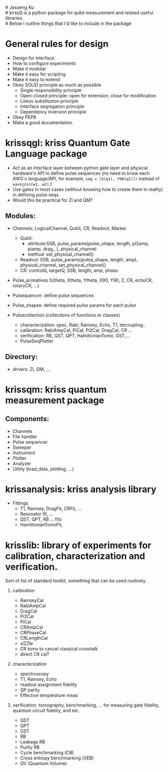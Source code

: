 \# Jasueng Ku  
\# kirssQ is a python package for qubit measurement and related useful libraries.  
\# Below I outline things that I'd like to include in the package

# General rules for design 
- Design for interface.
- How to configure experiments
- Make it modular
- Make it easy for scripting
- Make it easy to extend
- Obey SOLID principle as much as possible
    - Single responsibility principle
    - Open-closed principle: open for  extension, close for modification
    - Liskov substitution principle
    - Interface segregation principle
    - Dependency inversion principle
 - Obey PEP8
 - Make a good documentation
 
# krissqgl: kriss Quantum Gate Language package
- Act as an interface layer between python gate layer and physical hardware's API to define pulse sequences
     (no need to know each AWG's language/API, for example, `seq = [X(q1), Y90(q1)])` instead of `wavejoin(w1, w2)`.)
- Use gates in most cases (without knowing how to create them in reality) in defining pulse seqs.
- Would this be practical for ZI and QM?

## Modules:
- Channels: LogicalChannel, Qubit, CR, Readout, Marker
  - Qubit:
    - attribute:SSB, pulse_params(pulse_shape, length, pi2amp, piamp, drag,..), physical_channel
    - method: set_physical_channel()
  - Readout: SSB, pulse_params(pulse_shape, length, amp), physical_channel, set_physical_channel()
  - CR: controlQ, targetQ, SSB, length, amp, phase

- Pulse_primatives (Utheta, Xtheta, Ytheta, X90, Y90, Z, CR, echoCR, rotaryCR, ...)
- Pulsequencer: define pulse sequences
- Pulse_shapes: define required pulse params for each pulse
- Pulsecollection (collections of functions or classes) 
    - characterization: spec, Rabi, Ramsey, Echo, T1, decoupling..
    - calibration: RabiAmpCal, PiCal, Pi2Cal, DragCal, CR ... 
    - verification: RB, QST, QPT, HamiltonianTomo, GST,...
    - PulseSeqPlotter
    
## Directory:
- drivers: ZI, QM, ...

# krissqm: kriss quantum measurement package 

## Components:
- Channels
- File handler
- Pulse sequencer
- Sweeper
- Instrument
- Plotter
- Analyzer
- Utility (load_data, plotting, ...)

# krissanalysis: kriss analysis library
- Fittings
    - T1, Ramsey, DragFit, CRFit, ...
    - Resonator fit, ...
    - QST, QPT, RB ... fits
    - HamiltonianTomoFit, 

# krisslib: library of experiments for calibration, characterization and verification. 

Sort of list of standard toolkit, something that can be used routinely.

1. calibration
    - RamseyCal
    - RabiAmpCal
    - DragCal
    - Pi2Cal
    - PiCal
    - CRAmpCal
    - CRPhaseCal
    - CRLengthCal
    - siZZle
    - CR tomo to cancel classical crosstalk
    - direct CR cal?

2. characterization
    - spectroscopy
    - T1, Ramsey, Echo
    - readout assignment fidelity
    - QP parity
    - Effective temperature meas
    
3. verification: tomography, benchmarking, ... for measuring gate fidelity, quantum circuit fidelity, and etc.
    - QST
    - QPT
    - GST
    - RB
    - Leakage RB
    - Purity RB
    - Cycle benchmarking (CB)
    - Cross entropy benchmarking (XEB)    
    - QV (Quantum Volume)

